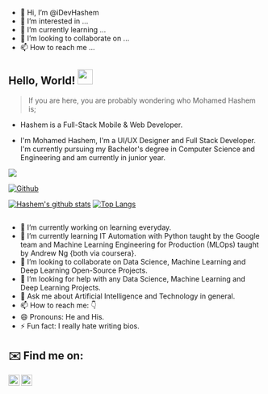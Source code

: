 - 👋 Hi, I’m @iDevHashem
- 👀 I’m interested in ...
- 🌱 I’m currently learning ...
- 💞️ I’m looking to collaborate on ...
- 📫 How to reach me ...

<!---
iDevHashem/iDevHashem is a ✨ special ✨ repository because its `README.md` (this file) appears on your GitHub profile.
You can click the Preview link to take a look at your changes.
--->

## Hello, World! <img src="https://raw.githubusercontent.com/MartinHeinz/MartinHeinz/master/wave.gif" width="30px">

> If you are here, you are probably wondering who Mohamed Hashem is; 

- Hashem is a Full-Stack Mobile & Web Developer.

- I'm Mohamed Hashem, I'm a UI/UX Designer and Full Stack Developer. I'm currently pursuing my Bachelor's degree in Computer Science and Engineering and am currently in junior year.


![](https://visitor-badge.laobi.icu/badge?page_id=iDevHashem)

[![Github](https://img.shields.io/github/followers/iDevHashem?label=Follow&style=social)](https://github.com/iDevHashem)

[![Hashem's github stats](https://github-readme-stats.vercel.app/api?username=iDevHashem)](https://github.com/iDevHashem/github-readme-stats&theme=vue)
[![Top Langs](https://github-readme-stats.vercel.app/api/top-langs/?username=iDevHashem&layout=compact)](https://github.com/anuraghazra/github-readme-stats)

##
- 🔭 I’m currently working on learning everyday.
- 🌱 I’m currently learning IT Automation with Python taught by the Google team and Machine Learning Engineering for Production (MLOps) taught by Andrew Ng {both via coursera}.
- 👯 I’m looking to collaborate on Data Science, Machine Learning and Deep Learning Open-Source Projects.
- 🤔 I’m looking for help with any Data Science, Machine Learning and Deep Learning Projects.
- 💬 Ask me about Artificial Intelligence and Technology in general.
- 📫 How to reach me: 👇
- 😄 Pronouns: He and His.
- ⚡ Fun fact: I really hate writing bios.

## ✉️ Find me on:

[<img align="left" alt="iDevHashem | Twitter" width="22px" src="https://cdn.jsdelivr.net/npm/simple-icons@v3/icons/twitter.svg" style="fill:#fefefe" />](https://twitter.com/iDevHashem)

[<img align="left" alt="iDevHashem | Instagram" width="22px" src="https://cdn.jsdelivr.net/npm/simple-icons@v3/icons/instagram.svg" />](https://www.instagram.com/iDevHashem)
